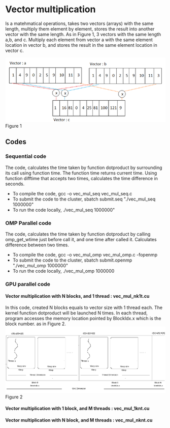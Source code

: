 # Vector multiplication
Is a matehmatical operations, takes two vectors (arrays) with the same length, multiply them element by element,  stores the result into another vector with the same length.
As in Figure 1, 3 vectors with the same length a,b, and c. Multiply each element from vector a with the same element location in vector b, and stores the result in the same element location in vector c.


![image](https://github.com/compilereg/parallel-codes/blob/main/vector/vect_mul.png)
Figure 1

## Codes
### Sequential code
The code, calculates the time taken by function dotproduct by surrounding its call using function time. The function time returns current time. Using function difftime that accepts two times, calculates the time difference in seconds.
 * To compile the code, gcc -o vec_mul_seq vec_mul_seq.c
 * To submit the code to the cluster, sbatch submit.seq "./vec_mul_seq 1000000"
 * To run the code locally, ./vec_mul_seq 1000000"
### OMP Parallel code
The code, calculates the time taken by function dotproduct by calling omp_get_wtime just before call it, and one time after called it. Calculates difference between two times.
 * To compile the code, gcc -o vec_mul_omp vec_mul_omp.c -fopenmp
 * To submit the code to the cluster, sbatch submit.openmp "./vec_mul_omp 1000000"
 * To run the code locally, ./vec_mul_omp 1000000
### GPU parallel code
#### Vector multiplication with N blocks, and 1 thread : vec_mul_nk1t.cu
In this code, created N blocks equals to vector size with 1 thread each. The kernel function dotproduct will be launched N times. In each thread, program accesses the memory location pointed by BlockIdx.x which is the block number. as in Figure 2.
![image](https://github.com/compilereg/parallel-codes/blob/main/vector/n-1.png)
Figure 2
#### Vector multiplication with 1 block, and M threads : vec_mul_1knt.cu
#### Vector multiplication with N block, and M threads : vec_mul_nknt.cu
